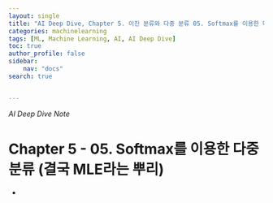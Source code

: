 ```yaml
---
layout: single
title: "AI Deep Dive, Chapter 5. 이진 분류와 다중 분류 05. Softmax를 이용한 다중분류 (결국 MLE라는 뿌리)"
categories: machinelearning
tags: [ML, Machine Learning, AI, AI Deep Dive]
toc: true
author_profile: false
sidebar:
    nav: "docs"
search: true


---
```


*AI Deep Dive Note*



# Chapter 5 - 05. Softmax를 이용한 다중분류 (결국 MLE라는 뿌리)

- 

